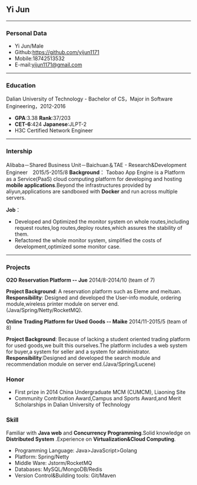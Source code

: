 ## Yi Jun

---

### **Personal Data**

* Yi Jun/Male
* Github:https://github.com/yijun1171
* Mobile:18742513532 
* E-mail:yijun1171@gmail.com

--- 

### **Education**

Dalian University of Technology - Bachelor of CS，Major in Software Engineering，2012-2016
* **GPA**:3.38 **Rank**:37/203 
* **CET-6**:424 **Japanese**:JLPT-2
* H3C Certified Network Engineer

---

### **Intership**
Alibaba－Shared Business Unit－Baichuan＆TAE - Research&Development Engineer　2015/5-2015/8
**Background**：
Taobao App Engine is a Platform as a Service(PaaS) cloud computing platform for developing and hosting **mobile applications**.Beyond the infrastructures provided by aliyun,applications are sandboxed with **Docker** and run across multiple servers.

**Job**：
* Developed and Optimized the monitor system on whole routes,including request routes,log routes,deploy routes,which assures the stability of them.
* Refactored the whole monitor system, simplified the costs of development,optimized some monitor case.

---

### **Projects**
 
**O2O Reservation Platform -- Jue** 2014/8-2014/10 (team of 7)

**Project Background**: A reservation platform such as Eleme and meituan.
**Responsibility**: Designed and developed the User-info module, ordering module,wireless printer module on server end.(Java/Spring/Netty/RocketMQ).

**Online Trading Platform for Used Goods -- Maike** 2014/11-2015/5  (team of 8)

**Project Background**: Because of lacking a student oriented trading platform for used goods,we built this ourselves.The platform includes a web system for buyer,a system for seller and a system for administrator.
**Responsibility**:Designed and developed the search module and recommendation module on server end.(Java/Spring/Lucene)



### **Honor**

* First prize in 2014 China Undergraduate MCM (CUMCM), Liaoning Site
* Community Contribution Award,Campus and Sports Award,and Merit Scholarships in Dalian University of Technology

### **Skill**

Familiar with **Java web** and **Concurrency Programming**.Solid knowledge on **Distributed System** .Experience on **Virtualization&Cloud Computing**.
 
 * Programming Language: Java>JavaScript>Golang
 * Platform: Spring/Netty
 * Middle Ware: Jstorm/RocketMQ
 * Databases: MySQL/MongoDB/Redis
 * Version Control&Building tools: Git/Maven
 


